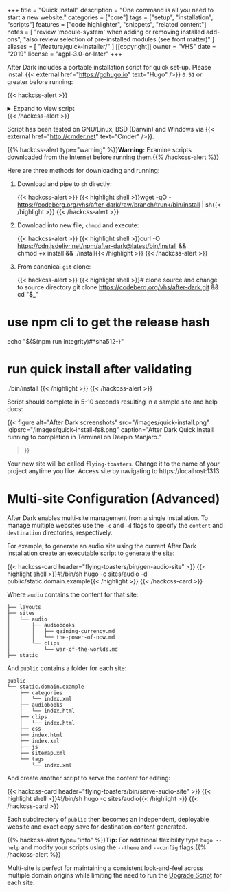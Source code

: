 +++
title = "Quick Install"
description = "One command is all you need to start a new website."
categories = ["core"]
tags = ["setup", "installation", "scripts"]
features = ["code highlighter", "snippets", "related content"]
notes = [
  "review 'module-system' when adding or removing installed add-ons",
  "also review selection of pre-installed modules (see front matter)"
]
aliases = [
  "/feature/quick-installer/"
]
[[copyright]]
  owner = "VHS"
  date = "2019"
  license = "agpl-3.0-or-later"
+++

After Dark includes a portable installation script for quick set-up. Please install {{< external href="https://gohugo.io" text="Hugo" />}} `0.51` or greater before running:

{{< hackcss-alert >}}
<details itemscope itemtype="https://schema.org/SoftwareSourceCode">
<summary>Expand to view script</summary>
{{< highlight sh "linenos=inline" >}}
{{< include "themes/after-dark/bin/install" >}}
{{< /highlight >}}
<link itemprop="codeRepository" href="https://codeberg.org/vhs/after-dark">
<meta itemprop="codeSampleType" content="script">
<meta itemprop="programmingLanguage" content="sh">
<meta itemprop="runtimePlatform" content="busybox">
<link itemprop="targetProduct" href="https://vhs.codeberg.page/after-dark">
<meta itemprop="accessMode" content="textual">
</details>
{{< /hackcss-alert >}}

<!--more-->

Script has been tested on GNU/Linux, BSD (Darwin) and Windows via {{< external href="http://cmder.net" text="Cmder" />}}.

{{% hackcss-alert type="warning" %}}**Warning:** Examine scripts downloaded from the Internet before running them.{{% /hackcss-alert %}}

Here are three methods for downloading and running:

1. Download and pipe to `sh` directly:

    {{< hackcss-alert >}}
    {{< highlight shell >}}wget -qO - https://codeberg.org/vhs/after-dark/raw/branch/trunk/bin/install | sh{{< /highlight >}}
    {{< /hackcss-alert >}}

2. Download into new file, `chmod` and execute:

    {{< hackcss-alert >}}
    {{< highlight shell >}}curl -O https://cdn.jsdelivr.net/npm/after-dark@latest/bin/install && \
chmod +x install && ./install{{< /highlight >}}
    {{< /hackcss-alert >}}

3. From canonical `git` clone:

    {{< hackcss-alert >}}
    {{< highlight shell >}}# clone source and change to source directory
git clone https://codeberg.org/vhs/after-dark.git && cd "$_"

# use npm cli to get the release hash
echo "${$(npm run integrity)#*sha512-}"

# run quick install after validating
./bin/install
{{< /highlight >}}
    {{< /hackcss-alert >}}

Script should complete in 5-10 seconds resulting in a sample site and help docs:

{{< figure alt="After Dark screenshots"
  src="/images/quick-install.png"
  lqipsrc="/images/quick-install-fs8.png"
  caption="After Dark Quick Install running to completion in Terminal on Deepin Manjaro."
>}}

Your new site will be called `flying-toasters`. Change it to the name of your project anytime you like. Access site by navigating to https://localhost:1313.

# Multi-site Configuration (Advanced)

After Dark enables multi-site management from a single installation. To manage multiple websites use the `-c` and `-d` flags to specify the `content` and `destination` directories, respectively.

For example, to generate an audio site using the current After Dark installation create an executable script to generate the site:

{{< hackcss-card header="flying-toasters/bin/gen-audio-site" >}}
{{< highlight shell >}}#!/bin/sh
hugo -c sites/audio -d public/static.domain.example{{< /highlight >}}
{{< /hackcss-card >}}

Where `audio` contains the content for that site:

```
├── layouts
├── sites
│   └── audio
│       ├── audiobooks
│       │   ├── gaining-currency.md
│       │   └── the-power-of-now.md
│       └── clips
│           └── war-of-the-worlds.md
├── static
```

And `public` contains a folder for each site:

```
public
└── static.domain.example
    ├── categories
    │   └── index.xml
    ├── audiobooks
    │   └── index.html
    ├── clips
    │   └── index.html
    ├── css
    ├── index.html
    ├── index.xml
    ├── js
    ├── sitemap.xml
    └── tags
        └── index.xml
```

And create another script to serve the content for editing:

{{< hackcss-card header="flying-toasters/bin/serve-audio-site" >}}
{{< highlight shell >}}#!/bin/sh
hugo -c sites/audio{{< /highlight >}}
{{< /hackcss-card >}}

Each subdirectory of `public` then becomes an independent, deployable website and exact copy save for destination content generated.

{{% hackcss-alert type="info" %}}**Tip:** For additional flexibility type `hugo --help` and modify your scripts using the `--theme` and `--config` flags.{{% /hackcss-alert %}}

Multi-site is perfect for maintaining a consistent look-and-feel across multiple domain origins while limiting the need to run the [Upgrade Script](/feature/upgrade-script/) for each site.
